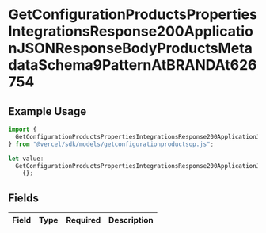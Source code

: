 # GetConfigurationProductsPropertiesIntegrationsResponse200ApplicationJSONResponseBodyProductsMetadataSchema9PatternAtBRANDAt626754

## Example Usage

```typescript
import {
  GetConfigurationProductsPropertiesIntegrationsResponse200ApplicationJSONResponseBodyProductsMetadataSchema9PatternAtBRANDAt626754,
} from "@vercel/sdk/models/getconfigurationproductsop.js";

let value:
  GetConfigurationProductsPropertiesIntegrationsResponse200ApplicationJSONResponseBodyProductsMetadataSchema9PatternAtBRANDAt626754 =
    {};
```

## Fields

| Field       | Type        | Required    | Description |
| ----------- | ----------- | ----------- | ----------- |